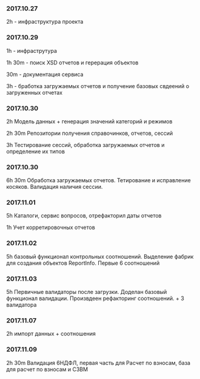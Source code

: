 ### 2017.10.27
2h - инфраструктура проекта

### 2017.10.29
1h - инфраструтура

1h 30m - поиск XSD отчетов и герерация объектов

30m - документация сервиса

3h - бработка загружаемых отчетов и получение базовых свдеений о загруженных отчетах

### 2017.10.30
2h Модель данных + генерация значений категорий и режимов

2h 30m Репозитории получения справочинков, отчетов, сессий

3h Тестирование сессий, обработка загружаемых отчетов и определение их типов

### 2017.10.30
6h 30m Обработка загружаемых отчетов. Тетирование и исправление косяков. Валидация наличия сессии.

### 2017.11.01
5h Каталоги, сервис вопросов, отрефакторил даты отчетов

1h Учет корретировочных отчетов

### 2017.11.02
5h базовый функционал контрольных соотношений. Выделение фабрик для создания объектов ReportInfo. Первые 6 соотношений

### 2017.11.03
5h Первичные валидаторы после загрузки. Доделан базовый функционал валидации. Произвдеен рефакторинг соотношений. + 3 валидатора

### 2017.11.07
2h импорт данных + соотношения

### 2017.11.09 
2h 30m Валидация 6НДФЛ, первая часть для Расчет по взносам, база для расчет по взносам и СЗВМ

